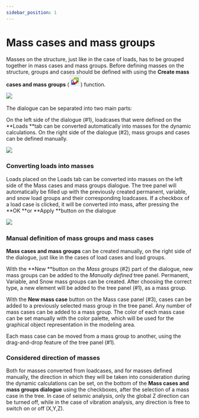```yaml
---
sidebar_position: 1
---
```

# Mass cases and mass groups

Masses on the structure, just like in the case of loads, has to be grouped together in mass cases and mass groups. Before defining masses on the structure, groups and cases should be defined with using the **Create mass cases and mass groups** (![](./img/wp-content-uploads-2021-04-cmd_masscases-1.png)) function.

<!-- /wp:paragraph -->

<!-- wp:image {"align":"center","id":10427,"sizeSlug":"large","linkDestination":"media"} -->

[![](https://consteelsoftware.com/wp-content/uploads/2021/04/7-2-Mass-Cases-and-mass-groups.png)](./img/wp-content-uploads-2021-04-7-2-Mass-Cases-and-mass-groups.png)

<!-- /wp:image -->

<!-- wp:paragraph -->

The dialogue can be separated into two main parts:

<!-- /wp:paragraph -->

<!-- wp:paragraph -->

On the left side of the dialogue (#1), loadcases that were defined on the **Loads **tab can be converted automatically into masses for the dynamic calculations. On the right side of the dialogue (#2), mass groups and cases can be defined manually.

<!-- /wp:paragraph -->

<!-- wp:image {"align":"center","id":10434,"width":620,"height":469,"sizeSlug":"full","linkDestination":"media"} -->

[![](https://consteelsoftware.com/wp-content/uploads/2021/04/7-2-Mass-Cases-and-mass-groups.2.png)](./img/wp-content-uploads-2021-04-7-2-Mass-Cases-and-mass-groups.2.png)

<!-- /wp:image -->

<!-- wp:heading {"level":3} -->

### Converting loads into masses

<!-- /wp:heading -->

<!-- wp:paragraph -->

Loads placed on the Loads tab can be converted into masses on the left side of the Mass cases and mass groups dialogue. The tree panel will automatically be filled up with the previously created permanent, variable, and snow load groups and their corresponding loadcases. If a checkbox of a load case is clicked, it will be converted into mass, after pressing the **OK **or **Apply **button on the dialogue

<!-- /wp:paragraph -->

<!-- wp:image {"align":"right","id":10440,"width":667,"height":503,"sizeSlug":"full","linkDestination":"media"} -->

[![](https://consteelsoftware.com/wp-content/uploads/2021/04/7-3-Manual-definition-of-Mass-Cases-and-mass-groups.png)](./img/wp-content-uploads-2021-04-7-3-Manual-definition-of-Mass-Cases-and-mass-groups.png)

<!-- /wp:image -->

<!-- wp:heading {"level":3} -->

### Manual definition of mass groups and mass cases

<!-- /wp:heading -->

<!-- wp:paragraph -->

**Mass cases and mass groups** can be created manually, on the right side of the dialogue, just like in the cases of load cases and load groups.

<!-- /wp:paragraph -->

<!-- wp:paragraph -->

With the **New **button on the _Mass groups_ (#2) part of the dialogue, new mass groups can be added to the _Manually defined_ tree panel. Permanent, Variable, and Snow mass groups can be created. After choosing the correct type, a new element will be added to the tree panel (#1), as a mass group.

<!-- /wp:paragraph -->

<!-- wp:paragraph -->

With the **New mass case** button on the Mass case panel (#3), cases can be added to a previously selected mass group in the tree panel. Any number of mass cases can be added to a mass group. The color of each mass case can be set manually with the color palette, which will be used for the graphical object representation in the modeling area.

<!-- /wp:paragraph -->

<!-- wp:paragraph -->

Each mass case can be moved from a mass group to another, using the drag-and-drop feature of the tree panel (#1).

<!-- /wp:paragraph -->

<!-- wp:heading {"level":3} -->

### Considered direction of masses

<!-- /wp:heading -->

<!-- wp:paragraph -->

Both for masses converted from loadcases, and for masses defined manually, the direction in which they will be taken into consideration during the dynamic calculations can be set, on the bottom of the **Mass cases and mass groups dialogue** using the checkboxes, after the selection of a mass case in the tree. In case of seismic analysis, only the global Z direction can be turned off, while in the case of vibration analysis, any direction is free to switch on or off (X,Y,Z).

<!-- /wp:paragraph -->
